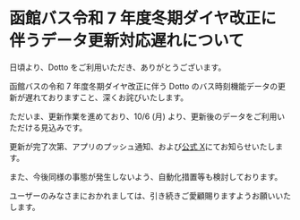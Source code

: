 # 函館バス令和 7 年度冬期ダイヤ改正に伴うデータ更新対応遅れについて

日頃より、Dotto をご利用いただき、ありがとうございます。

函館バスの令和 7 年度冬期ダイヤ改正に伴う Dotto のバス時刻機能データの更新が遅れておりますこと、深くお詫びいたします。

ただいま、更新作業を進めており、10/6 (月) より、更新後のデータをご利用いただける見込みです。

更新が完了次第、アプリのプッシュ通知、および[公式 X](https://x.com/dotto_fun)にてお知らせいたします。

また、今後同様の事態が発生しないよう、自動化措置等も検討しております。

ユーザーのみなさまにおかれましては、引き続きご愛顧賜りますようお願いいたします。
